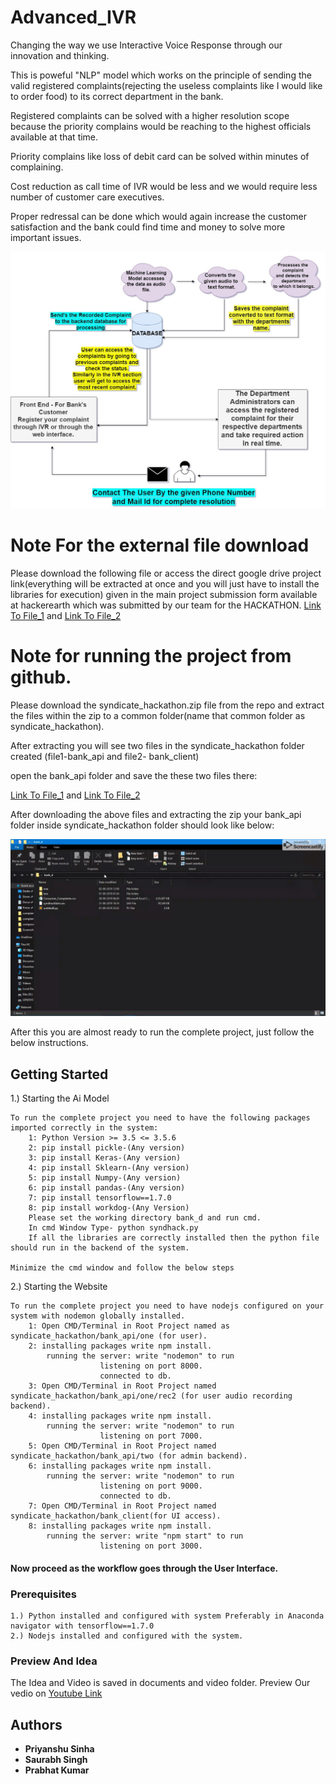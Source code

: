 # Advanced_IVR
Changing the way we use Interactive Voice Response through our innovation and thinking.

This is poweful "NLP" model which works on the principle of sending the valid registered complaints(rejecting the useless complaints like I would like to order food) to its correct department in the bank. 

Registered complaints can be solved with a higher resolution scope because the priority complains would be reaching to the highest officials available at that time.

Priority complains like loss of debit card can be solved within minutes of complaining.

Cost reduction as call time of IVR would be less and we would require less number of customer care executives.

Proper redressal can be done  which would again increase the customer satisfaction and the bank could find time and money to solve more important issues.

![alt text](https://github.com/Smartgrivievencesystemcodeforhackathon/Advanced_IVR/blob/master/images/SYnHackPPT.jpg)

# Note For the external file download
Please download the following file or access the direct google drive project link(everything will be extracted at once and you will just have to install the libraries for execution) given in the main project submission form available at hackerearth which was submitted by our team for the HACKATHON.
[Link To File_1](https://drive.google.com/open?id=1se5r-pfxr6jSkqYct_-JngtMIno1NXwW) and 
[Link To File_2](https://drive.google.com/file/d/1x7KLigultvzg8BuocXCU-TtzY4_T1O7U/view?usp=sharing)

# Note for running the project from github.
Please download the syndicate_hackathon.zip file from the repo and extract the files within the zip to a common folder(name that common folder as syndicate_hackathon).

After extracting you will see two files in the syndicate_hackathon folder created (file1-bank_api and file2- bank_client)

open the bank_api folder and save the these two files there:

[Link To File_1](https://drive.google.com/open?id=1se5r-pfxr6jSkqYct_-JngtMIno1NXwW) and 
[Link To File_2](https://drive.google.com/file/d/1x7KLigultvzg8BuocXCU-TtzY4_T1O7U/view?usp=sharing)

After downloading the above files and extracting the zip your bank_api folder inside syndicate_hackathon folder should look like below:

![alt text](https://github.com/Smartgrivievencesystemcodeforhackathon/Advanced_IVR/blob/master/images/Screenshot%20(8).png)

After this you are almost ready to run the complete project, just follow the below instructions.


## Getting Started
1.) Starting the Ai Model

	
	To run the complete project you need to have the following packages imported correctly in the system:
		1: Python Version >= 3.5 <= 3.5.6
		2: pip install pickle-(Any version)
		3: pip install Keras-(Any version)
		4: pip install Sklearn-(Any version)
		5: pip install Numpy-(Any version)
		6: pip install pandas-(Any version)
		7: pip install tensorflow==1.7.0
		8: pip install workdog-(Any Version)
		Please set the working directory bank_d and run cmd.
		In cmd Window Type- python syndhack.py
		If all the libraries are correctly installed then the python file should run in the backend of the system.

	Minimize the cmd window and follow the below steps
2.)  Starting the Website 

	To run the complete project you need to have nodejs configured on your system with nodemon globally installed.
		1: Open CMD/Terminal in Root Project named as syndicate_hackathon/bank_api/one (for user).
		2: installing packages write npm install.
			running the server: write "nodemon" to run
					    listening on port 8000.
					    connected to db.
		3: Open CMD/Terminal in Root Project named syndicate_hackathon/bank_api/one/rec2 (for user audio recording backend).
		4: installing packages write npm install.
			running the server: write "nodemon" to run
					    listening on port 7000.
		5: Open CMD/Terminal in Root Project named syndicate_hackathon/bank_api/two (for admin backend).
		6: installing packages write npm install.
			running the server: write "nodemon" to run
					    listening on port 9000.
					    connected to db.
		7: Open CMD/Terminal in Root Project named syndicate_hackathon/bank_client(for UI access).
		8: installing packages write npm install.
			running the server: write "npm start" to run
					    listening on port 3000.

#### Now proceed as the workflow goes through the User Interface.

### Prerequisites

	1.) Python installed and configured with system Preferably in Anaconda navigator with tensorflow==1.7.0
	2.) Nodejs installed and configured with the system.


### Preview And Idea
The Idea and Video is saved in documents and video folder.
Preview Our vedio on [Youtube Link](https://youtu.be/Bb0gWXXv75c)

## Authors

* **Priyanshu Sinha** 
* **Saurabh Singh** 
* **Prabhat Kumar** 


